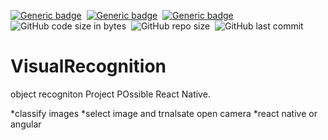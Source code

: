 [![Generic badge](https://img.shields.io/badge/Code-React-blue.svg)](https://shields.io/)&nbsp; [![Generic badge](https://img.shields.io/badge/Code-RubyOnRails-red.svg)](https://shields.io/)&nbsp; [![Generic badge](https://img.shields.io/badge/Code-JavaScript-yellow.svg)](https://shields.io/)&nbsp; ![GitHub code size in bytes](https://img.shields.io/github/languages/code-size/MarioR9/VisualRecognition)&nbsp; ![GitHub repo size](https://img.shields.io/github/repo-size/MarioR9/VisualRecognition?color=g&label=Repo%20Size)&nbsp; ![GitHub last commit](https://img.shields.io/github/last-commit/MarioR9/VisualRecognition)

# VisualRecognition

object recogniton Project
POssible React Native.

*classify images
*select image and trnalsate open camera
*react native or angular
